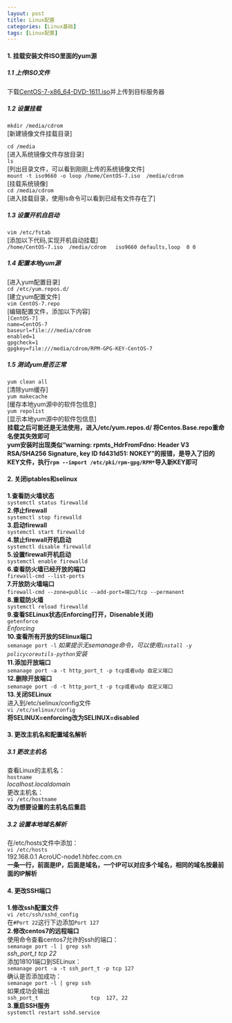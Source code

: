 ```yaml
---
layout: post
title: Linux配置
categories: [Linux基础]
tags: [Linux配置]
---
```

#### 1.	挂载安装文件ISO里面的yum源  
##### 1.1 上传ISO文件  
下载[CentOS-7-x86_64-DVD-1611.iso](https://archive.kernel.org/centos-vault/7.3.1611/isos/x86_64/)并上传到目标服务器  
##### 1.2 设置挂载  
`mkdir /media/cdrom`                                             
[新建镜像文件挂载目录]  
<!-- more -->
`cd /media`                                                 
[进入系统镜像文件存放目录]  
`ls`                                    
[列出目录文件，可以看到刚刚上传的系统镜像文件]  
`mount -t iso9660 -o loop /home/CentOS-7.iso  /media/cdrom`   
[挂载系统镜像]  
`cd /media/cdrom`                
[进入挂载目录，使用ls命令可以看到已经有文件存在了]  
##### 1.3 设置开机自启动  
`vim /etc/fstab`  
[添加以下代码,实现开机自动挂载]  
`/home/CentOS-7.iso  /media/cdrom   iso9660 defaults,loop  0 0`  
##### 1.4 配置本地yum源  
[进入yum配置目录]  
`cd /etc/yum.repos.d/`                                     
[建立yum配置文件]  
`vim CentOS-7.repo`                            
[编辑配置文件，添加以下内容]  
`[CentOS-7]`  
`name=CentOS-7`   
`baseurl=file:///media/cdrom`     
`enabled=1`   
`gpgcheck=1`   
`gpgkey=file:///media/cdrom/RPM-GPG-KEY-CentOS-7`  
##### 1.5 测试yum是否正常   
`yum clean all`                                                          
[清除yum缓存]  
`yum makecache`                                       
[缓存本地yum源中的软件包信息]  
`yum repolist`                                           
[显示本地yum源中的软件包信息]  
**挂载之后可能还是无法使用，进入/etc/yum.repos.d/ 将Centos.Base.repo重命名使其失效即可**  
**yum安装时出现类似“warning: rpmts_HdrFromFdno: Header V3 RSA/SHA256 Signature, key ID fd431d51: NOKEY”的报错，是导入了旧的KEY文件，执行`rpm --import /etc/pki/rpm-gpg/RPM*`导入新KEY即可**  
#### 2. 关闭iptables和selinux  
**1.查看防火墙状态**  
`systemctl status firewalld`   
**2.停止firewall**  
`systemctl stop firewalld`  
**3.启动firewall**  
`systemctl start firewalld`  
**4.禁止firewall开机启动**  
`systemctl disable firewalld`  
**5.设置firewall开机启动**  
`systemctl enable firewalld`  
**6.查看防火墙已经开放的端口**  
`firewall-cmd --list-ports`  
**7.开放防火墙端口**  
`firewall-cmd --zone=public --add-port=端口/tcp --permanent`  
**8.重载防火墙**  
`systemctl reload firewalld`  
**9.查看SELinux状态(Enforcing打开，Disenable关闭)**  
`getenforce`  
*Enforcing*  
**10.查看所有开放的SElinux端口**  
`semanage port -l`
*如果提示无semanage命令，可以使用`install -y policycoreutils-python`安装*  
**11.添加开放端口**  
`semanage port -a -t http_port_t -p tcp或者udp 自定义端口`  
**12.删除开放端口**  
`semanage port -d -t http_port_t -p tcp或者udp 自定义端口`  
**13.关闭SELinux**  
进入到/etc/selinux/config文件   
`vi /etc/selinux/config`  
**将SELINUX=enforcing改为SELINUX=disabled**   
#### 3. 更改主机名和配置域名解析  
##### 3.1 更改主机名  
查看Linux的主机名：  
`hostname`   
*localhost.localdomain*  
更改主机名：  
`vi /etc/hostname`                   
**改为想要设置的主机名后重启**    
##### 3.2 设置本地域名解析  
在/etc/hosts文件中添加：  
`vi /etc/hosts`   
192.168.0.1  AcroUC-node1.hbfec.com.cn                           
**一条一行，前面是IP，后面是域名，一个IP可以对应多个域名，相同的域名按最前面的IP解析**  
#### 4. 更改SSH端口
**1.修改ssh配置文件**  
`vi /etc/ssh/sshd_config`  
在`#Port 22`这行下边添加`Port 127`  
**2.修改centos7的远程端口**  
使用命令查看centos7允许的ssh的端口：  
`semanage port -l | grep ssh`  
*ssh_port_t                     tcp      22*  
添加18101端口到SELinux：  
`semanage port -a -t ssh_port_t -p tcp 127`  
确认是否添加成功：  
`semanage port -l | grep ssh`  
如果成功会输出  
`ssh_port_t                 tcp  127, 22`  
**3.重启SSH服务**  
`systemctl restart sshd.service`  
